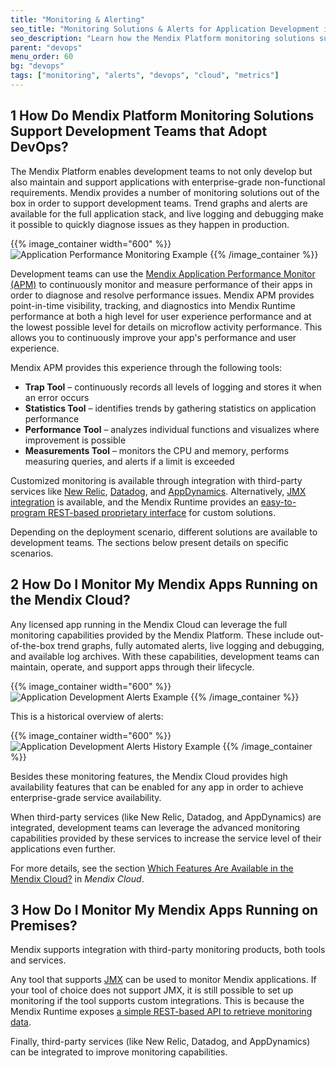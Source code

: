 ```yaml
---
title: "Monitoring & Alerting"
seo_title: "Monitoring Solutions & Alerts for Application Development in Mendix"
seo_description: "Learn how the Mendix Platform monitoring solutions support development teams using devops, & how to monitor apps running on the Mendix Cloud or on premises."
parent: "devops"
menu_order: 60
bg: "devops"
tags: ["monitoring", "alerts", "devops", "cloud", "metrics"]
---
```


## 1 How Do Mendix Platform Monitoring Solutions Support Development Teams that Adopt DevOps?

The Mendix Platform enables development teams to not only develop but also maintain and support applications with enterprise-grade non-functional requirements. Mendix provides a number of monitoring solutions out of the box in order to support development teams. Trend graphs and alerts are available for the full application stack, and live logging and debugging make it possible to quickly diagnose issues as they happen in production.

{{% image_container width="600" %}}
![Application Performance Monitoring Example](attachments/mx-metrics.png)
{{% /image_container %}}

Development teams can use the [Mendix Application Performance Monitor (APM)](https://docs.mendix.com/addons/apd-addon/) to continuously monitor and measure performance of their apps in order to diagnose and resolve performance issues. Mendix APM provides point-in-time visibility, tracking, and diagnostics into Mendix Runtime performance at both a high level for user experience performance and at the lowest possible level for details on microflow activity performance. This allows you to continuously improve your app's performance and user experience.

Mendix APM provides this experience through the following tools:

* **Trap Tool** – continuously records all levels of logging and stores it when an error occurs
* **Statistics Tool** – identifies trends by gathering statistics on application performance
* **Performance Tool** – analyzes individual functions and visualizes where improvement is possible
* **Measurements Tool** – monitors the CPU and memory, performs measuring queries, and alerts if a limit is exceeded

Customized monitoring is available through integration with third-party services like [New Relic](https://docs.mendix.com/developerportal/deploy/setting-up-monitoring-with-new-relic), [Datadog](https://www.datadoghq.com/), and [AppDynamics](https://docs.mendix.com/howto/monitoring-troubleshooting/manage-app-performance-with-appdynamics). Alternatively, [JMX integration](https://docs.mendix.com/howto/monitoring-troubleshooting/monitoring-mendix-using-jmx) is available, and the Mendix Runtime provides an [easy-to-program REST-based proprietary interface](https://docs.mendix.com/refguide/monitoring-mendix-runtime) for custom solutions.

Depending on the deployment scenario, different solutions are available to development teams. The sections below present details on specific scenarios.

## 2 How Do I Monitor My Mendix Apps Running on the Mendix Cloud?

Any licensed app running in the Mendix Cloud can leverage the full monitoring capabilities provided by the Mendix Platform. These include out-of-the-box trend graphs, fully automated alerts, live logging and debugging, and available log archives. With these capabilities, development teams can maintain, operate, and support apps through their lifecycle.

{{% image_container width="600" %}}
![Application Development Alerts Example](attachments/alerts.png)
{{% /image_container %}}

This is a historical overview of alerts:

{{% image_container width="600" %}}
![Application Development Alerts History Example](attachments/alerts-history.png)
{{% /image_container %}}

Besides these monitoring features, the Mendix Cloud provides high availability features that can be enabled for any app in order to achieve enterprise-grade service availability.

When third-party services (like New Relic, Datadog, and AppDynamics) are integrated, development teams can leverage the advanced monitoring capabilities provided by these services to increase the service level of their applications even further.

For more details, see the section [Which Features Are Available in the Mendix Cloud?](../app-capabilities/mendix-cloud-features#cloud) in *Mendix Cloud*.

## 3 How Do I Monitor My Mendix Apps Running on Premises?

Mendix supports integration with third-party monitoring products, both tools and services.

Any tool that supports [JMX](https://docs.mendix.com/howto/monitoring-troubleshooting/monitoring-mendix-using-jmx) can be used to monitor Mendix applications. If your tool of choice does not support JMX, it is still possible to set up monitoring if the tool supports custom integrations. This is because the Mendix Runtime exposes [a simple REST-based API to retrieve monitoring data](https://docs.mendix.com/refguide/monitoring-mendix-runtime).

Finally, third-party services (like New Relic, Datadog, and AppDynamics) can be integrated to improve monitoring capabilities.
